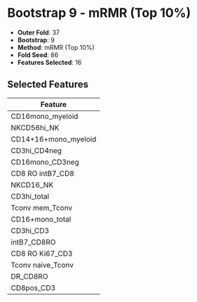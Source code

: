 # Bootstrap 9 - mRMR (Top 10%)

- **Outer Fold**: 37
- **Bootstrap**: 9
- **Method**: mRMR (Top 10%)
- **Fold Seed**: 86
- **Features Selected**: 16

## Selected Features

| Feature |
|---------|
| CD16mono_myeloid |
| NKCD56hi_NK |
| CD14+16+mono_myeloid |
| CD3hi_CD4neg |
| CD16mono_CD3neg |
| CD8 RO intB7_CD8 |
| NKCD16_NK |
| CD3hi_total |
| Tconv mem_Tconv |
| CD16+mono_total |
| CD3hi_CD3 |
| intB7_CD8RO |
| CD8  RO Ki67_CD3 |
| Tconv naive_Tconv |
| DR_CD8RO |
| CD8pos_CD3 |
